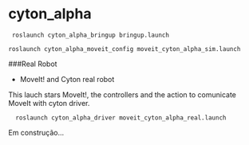 # cyton_alpha

     roslaunch cyton_alpha_bringup bringup.launch

    roslaunch cyton_alpha_moveit_config moveit_cyton_alpha_sim.launch

###Real Robot

- MoveIt! and Cyton real robot
  
This lauch stars MoveIt!, the controllers and the action to comunicate MoveIt with cyton driver.

```
  roslaunch cyton_alpha_driver moveit_cyton_alpha_real.launch
```

Em construção...



